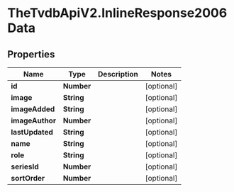 # TheTvdbApiV2.InlineResponse2006Data

## Properties
Name | Type | Description | Notes
------------ | ------------- | ------------- | -------------
**id** | **Number** |  | [optional] 
**image** | **String** |  | [optional] 
**imageAdded** | **String** |  | [optional] 
**imageAuthor** | **Number** |  | [optional] 
**lastUpdated** | **String** |  | [optional] 
**name** | **String** |  | [optional] 
**role** | **String** |  | [optional] 
**seriesId** | **Number** |  | [optional] 
**sortOrder** | **Number** |  | [optional] 


